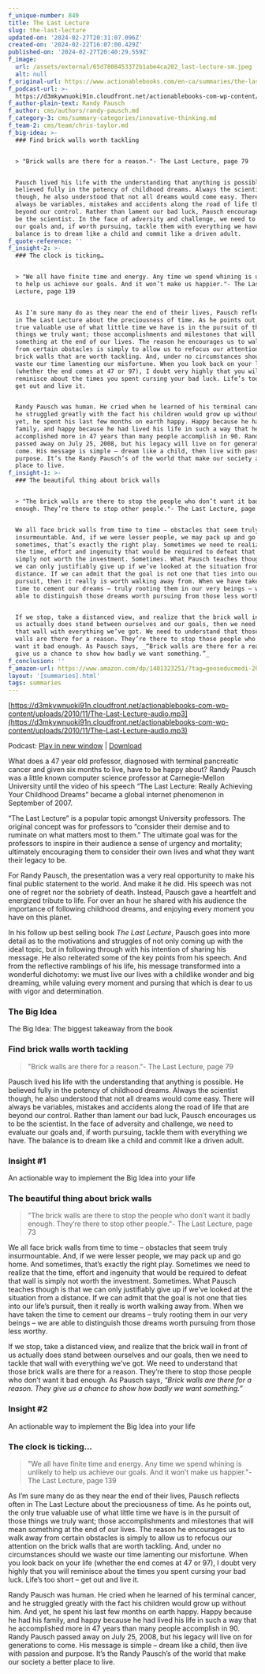 ```yaml
---
f_unique-number: 849
title: The Last Lecture
slug: the-last-lecture
updated-on: '2024-02-27T20:31:07.096Z'
created-on: '2024-02-22T16:07:00.429Z'
published-on: '2024-02-27T20:40:29.559Z'
f_image:
  url: /assets/external/65d7808453372b1abe4ca202_last-lecture-sm.jpeg
  alt: null
f_original-url: https://www.actionablebooks.com/en-ca/summaries/the-last-lecture/
f_podcast-url: >-
  https://d3mkywnuoki91n.cloudfront.net/actionablebooks-com-wp-content/uploads/2010/11/The-Last-Lecture-audio.mp3
f_author-plain-text: Randy Pausch
f_author: cms/authors/randy-pausch.md
f_category-3: cms/summary-categories/innovative-thinking.md
f_team-2: cms/team/chris-taylor.md
f_big-idea: >-
  ### Find brick walls worth tackling


  > "Brick walls are there for a reason."- The Last Lecture, page 79


  Pausch lived his life with the understanding that anything is possible. He
  believed fully in the potency of childhood dreams. Always the scientist
  though, he also understood that not all dreams would come easy. There will
  always be variables, mistakes and accidents along the road of life that are
  beyond our control. Rather than lament our bad luck, Pausch encourages us to
  be the scientist. In the face of adversity and challenge, we need to evaluate
  our goals and, if worth pursuing, tackle them with everything we have. The
  balance is to dream like a child and commit like a driven adult.
f_quote-reference: ''
f_insight-2: >-
  ### The clock is ticking…


  > "We all have finite time and energy. Any time we spend whining is unlikely
  to help us achieve our goals. And it won’t make us happier."- The Last
  Lecture, page 139


  As I’m sure many do as they near the end of their lives, Pausch reflects often
  in The Last Lecture about the preciousness of time. As he points out, the only
  true valuable use of what little time we have is in the pursuit of those
  things we truly want; those accomplishments and milestones that will mean
  something at the end of our lives. The reason he encourages us to walk away
  from certain obstacles is simply to allow us to refocus our attention on the
  brick walls that are worth tackling. And, under no circumstances should we
  waste our time lamenting our misfortune. When you look back on your life
  (whether the end comes at 47 or 97), I doubt very highly that you will
  reminisce about the times you spent cursing your bad luck. Life’s too short –
  get out and live it.


  Randy Pausch was human. He cried when he learned of his terminal cancer, and
  he struggled greatly with the fact his children would grow up without him. And
  yet, he spent his last few months on earth happy. Happy because he had his
  family, and happy because he had lived his life in such a way that he
  accomplished more in 47 years than many people accomplish in 90. Randy Pausch
  passed away on July 25, 2008, but his legacy will live on for generations to
  come. His message is simple – dream like a child, then live with passion and
  purpose. It’s the Randy Pausch’s of the world that make our society a better
  place to live.
f_insight-1: >-
  ### The beautiful thing about brick walls


  > "The brick walls are there to stop the people who don’t want it badly
  enough. They’re there to stop other people."- The Last Lecture, page 73


  We all face brick walls from time to time – obstacles that seem truly
  insurmountable. And, if we were lesser people, we may pack up and go home. And
  sometimes, that’s exactly the right play. Sometimes we need to realize that
  the time, effort and ingenuity that would be required to defeat that wall is
  simply not worth the investment. Sometimes. What Pausch teaches though is that
  we can only justifiably give up if we’ve looked at the situation from a
  distance. If we can admit that the goal is not one that ties into our life’s
  pursuit, then it really is worth walking away from. When we have taken the
  time to cement our dreams – truly rooting them in our very beings – we are
  able to distinguish those dreams worth pursuing from those less worthy.


  If we stop, take a distanced view, and realize that the brick wall in front of
  us actually does stand between ourselves and our goals, then we need to tackle
  that wall with everything we’ve got. We need to understand that those brick
  walls are there for a reason. They’re there to stop those people who don’t
  want it bad enough. As Pausch says, _“Brick walls are there for a reason. They
  give us a chance to show how badly we want something.”_
f_conclusion: ''
f_amazon-url: https://www.amazon.com/dp/1401323251/?tag=gooseducmedi-20
layout: '[summaries].html'
tags: summaries
---
```


[https://d3mkywnuoki91n.cloudfront.net/actionablebooks-com-wp-content/uploads/2010/11/The-Last-Lecture-audio.mp3](https://d3mkywnuoki91n.cloudfront.net/actionablebooks-com-wp-content/uploads/2010/11/The-Last-Lecture-audio.mp3)

Podcast: [Play in new window](https://d3mkywnuoki91n.cloudfront.net/actionablebooks-com-wp-content/uploads/2010/11/The-Last-Lecture-audio.mp3) | [Download](https://d3mkywnuoki91n.cloudfront.net/actionablebooks-com-wp-content/uploads/2010/11/The-Last-Lecture-audio.mp3)

What does a 47 year old professor, diagnosed with terminal pancreatic cancer and given six months to live, have to be happy about? Randy Pausch was a little known computer science professor at Carnegie-Mellon University until the video of his speech “The Last Lecture: Really Achieving Your Childhood Dreams” became a global internet phenomenon in September of 2007.

“The Last Lecture” is a popular topic amongst University professors. The original concept was for professors to “consider their demise and to ruminate on what matters most to them.” The ultimate goal was for the professors to inspire in their audience a sense of urgency and mortality; ultimately encouraging them to consider their own lives and what they want their legacy to be.

For Randy Pausch, the presentation was a very real opportunity to make his final public statement to the world. And make it he did. His speech was not one of regret nor the sobriety of death. Instead, Pausch gave a heartfelt and energized tribute to life. For over an hour he shared with his audience the importance of following childhood dreams, and enjoying every moment you have on this planet.

In his follow up best selling book _The Last Lecture_, Pausch goes into more detail as to the motivations and struggles of not only coming up with the ideal topic, but in following through with his intention of sharing his message. He also reiterated some of the key points from his speech. And from the reflective ramblings of his life, his message transformed into a wonderful dichotomy: we must live our lives with a childlike wonder and big dreaming, while valuing every moment and pursing that which is dear to us with vigor and determination.

### The Big Idea

The Big Idea: The biggest takeaway from the book

### Find brick walls worth tackling

> "Brick walls are there for a reason."- The Last Lecture, page 79

Pausch lived his life with the understanding that anything is possible. He believed fully in the potency of childhood dreams. Always the scientist though, he also understood that not all dreams would come easy. There will always be variables, mistakes and accidents along the road of life that are beyond our control. Rather than lament our bad luck, Pausch encourages us to be the scientist. In the face of adversity and challenge, we need to evaluate our goals and, if worth pursuing, tackle them with everything we have. The balance is to dream like a child and commit like a driven adult.

### Insight #1

An actionable way to implement the Big Idea into your life

### The beautiful thing about brick walls

> "The brick walls are there to stop the people who don’t want it badly enough. They’re there to stop other people."- The Last Lecture, page 73

We all face brick walls from time to time – obstacles that seem truly insurmountable. And, if we were lesser people, we may pack up and go home. And sometimes, that’s exactly the right play. Sometimes we need to realize that the time, effort and ingenuity that would be required to defeat that wall is simply not worth the investment. Sometimes. What Pausch teaches though is that we can only justifiably give up if we’ve looked at the situation from a distance. If we can admit that the goal is not one that ties into our life’s pursuit, then it really is worth walking away from. When we have taken the time to cement our dreams – truly rooting them in our very beings – we are able to distinguish those dreams worth pursuing from those less worthy.

If we stop, take a distanced view, and realize that the brick wall in front of us actually does stand between ourselves and our goals, then we need to tackle that wall with everything we’ve got. We need to understand that those brick walls are there for a reason. They’re there to stop those people who don’t want it bad enough. As Pausch says, _“Brick walls are there for a reason. They give us a chance to show how badly we want something.”_

### Insight #2

An actionable way to implement the Big Idea into your life

### The clock is ticking…

> "We all have finite time and energy. Any time we spend whining is unlikely to help us achieve our goals. And it won’t make us happier."- The Last Lecture, page 139

As I’m sure many do as they near the end of their lives, Pausch reflects often in The Last Lecture about the preciousness of time. As he points out, the only true valuable use of what little time we have is in the pursuit of those things we truly want; those accomplishments and milestones that will mean something at the end of our lives. The reason he encourages us to walk away from certain obstacles is simply to allow us to refocus our attention on the brick walls that are worth tackling. And, under no circumstances should we waste our time lamenting our misfortune. When you look back on your life (whether the end comes at 47 or 97), I doubt very highly that you will reminisce about the times you spent cursing your bad luck. Life’s too short – get out and live it.

Randy Pausch was human. He cried when he learned of his terminal cancer, and he struggled greatly with the fact his children would grow up without him. And yet, he spent his last few months on earth happy. Happy because he had his family, and happy because he had lived his life in such a way that he accomplished more in 47 years than many people accomplish in 90. Randy Pausch passed away on July 25, 2008, but his legacy will live on for generations to come. His message is simple – dream like a child, then live with passion and purpose. It’s the Randy Pausch’s of the world that make our society a better place to live.
